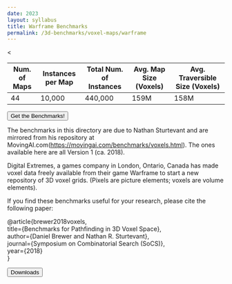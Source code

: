 ```yaml
---
date: 2023
layout: syllabus
title: Warframe Benchmarks
permalink: /3d-benchmarks/voxel-maps/warframe
---
```


<<div class="fullwidth">

 **Num. of Maps** | **Instances per Map** | **Total Num. of Instances**  | **Avg. Map Size (Voxels)** | **Avg. Traversible Size (Voxels)**
--|---|---|---|----
  44 | 10,000 | 440,000 | 159M | 158M
</div>

<a href='https://bitbucket.org/shortestpathlab/benchmarks/src/master/voxel-maps/warframe/'><button class='button benchmarks'>Get the Benchmarks!</button></a>

The benchmarks in this directory are due to Nathan Sturtevant and are mirrored from his repository at MovingAI.com(https://movingai.com/benchmarks/voxels.html). The ones available here are all Version 1 (ca. 2018).

Digital Extremes, a games company in London, Ontario, Canada has made voxel data freely available from their game Warframe to start a new repository of 3D voxel grids. (Pixels are picture elements; voxels are volume elements).

If you find these benchmarks useful for your research, please cite the following paper:

@article{brewer2018voxels,  
    title={Benchmarks for Pathfinding in 3D Voxel Space},  
    author={Daniel Brewer and Nathan R. Sturtevant},  
    journal={Symposium on Combinatorial Search (SoCS)},  
    year={2018}  
}

<a href='https://bitbucket.org/shortestpathlab/benchmarks/src/master/voxel-maps/warframe/'><button class='button benchmarks'>Downloads</button></a>&nbsp;&nbsp;&nbsp;&nbsp;&nbsp;&nbsp;
